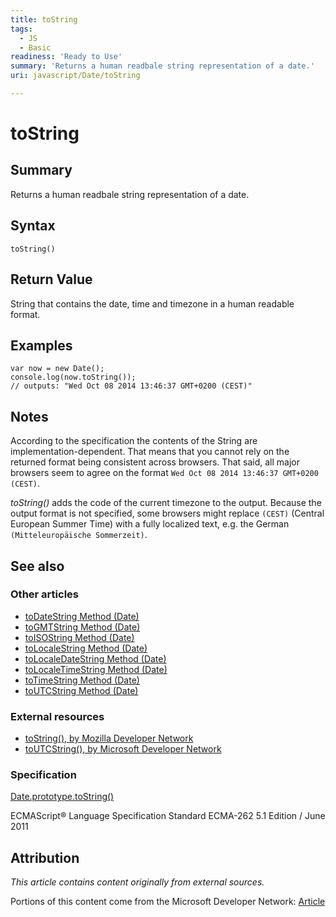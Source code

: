 ```yaml
---
title: toString
tags:
  - JS
  - Basic
readiness: 'Ready to Use'
summary: 'Returns a human readbale string representation of a date.'
uri: javascript/Date/toString

---
```

# toString

## Summary

Returns a human readbale string representation of a date.

## Syntax

    toString()

## Return Value

String that contains the date, time and timezone in a human readable format.

## Examples

``` {.js}
var now = new Date();
console.log(now.toString());
// outputs: "Wed Oct 08 2014 13:46:37 GMT+0200 (CEST)"
```

## Notes

According to the specification the contents of the String are implementation-dependent. That means that you cannot rely on the returned format being consistent across browsers. That said, all major browsers seem to agree on the format `Wed Oct 08 2014 13:46:37 GMT+0200 (CEST)`.

*toString()* adds the code of the current timezone to the output. Because the output format is not specified, some browsers might replace `(CEST)` (Central European Summer Time) with a fully localized text, e.g. the German `(Mitteleuropäische Sommerzeit)`.

## See also

### Other articles

-   [toDateString Method (Date)](/javascript/Date/toDateString)
-   [toGMTString Method (Date)](/javascript/Date/toGMTString)
-   [toISOString Method (Date)](/javascript/Date/toISOString)
-   [toLocaleString Method (Date)](/javascript/Date/toLocaleString)
-   [toLocaleDateString Method (Date)](/javascript/Date/toLocaleDateString)
-   [toLocaleTimeString Method (Date)](/javascript/Date/toLocaleTimeString)
-   [toTimeString Method (Date)](/javascript/Date/toTimeString)
-   [toUTCString Method (Date)](/javascript/Date/toUTCString)

### External resources

-   [toString(), by Mozilla Developer Network](https://developer.mozilla.org/en-US/docs/Web/JavaScript/Reference/Global_Objects/Date/toString)
-   [toUTCString(), by Microsoft Developer Network](http://msdn.microsoft.com/en-us/library/ie/jj155294%28v=vs.94%29.aspx)

### Specification

[Date.prototype.toString()](http://www.ecma-international.org/ecma-262/5.1/#sec-15.9.5.2)

ECMAScript® Language Specification Standard ECMA-262 5.1 Edition / June 2011

## Attribution

*This article contains content originally from external sources.*

Portions of this content come from the Microsoft Developer Network: [Article](http://msdn.microsoft.com/en-us/library/ie/jj155294(v=vs.94).aspx)

